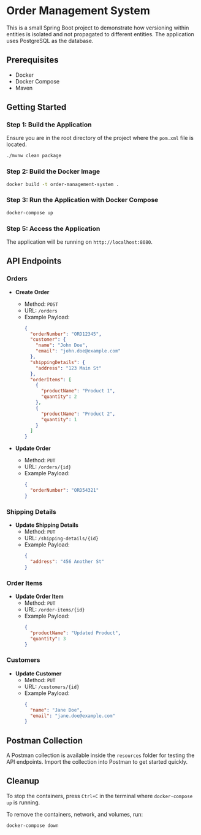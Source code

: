 
# Order Management System

This is a small Spring Boot project to demonstrate how versioning within entities is isolated and not propagated to different entities. The application uses PostgreSQL as the database.

## Prerequisites

- Docker
- Docker Compose
- Maven

## Getting Started


### Step 1: Build the Application

Ensure you are in the root directory of the project where the `pom.xml` file is located.

```bash
./mvnw clean package
```

### Step 2: Build the Docker Image

```bash
docker build -t order-management-system .
```

### Step 3: Run the Application with Docker Compose

```bash
docker-compose up
```

### Step 5: Access the Application

The application will be running on `http://localhost:8080`.

## API Endpoints

### Orders

- **Create Order**
    - Method: `POST`
    - URL: `/orders`
    - Example Payload:
      ```json
      {
        "orderNumber": "ORD12345",
        "customer": {
          "name": "John Doe",
          "email": "john.doe@example.com"
        },
        "shippingDetails": {
          "address": "123 Main St"
        },
        "orderItems": [
          {
            "productName": "Product 1",
            "quantity": 2
          },
          {
            "productName": "Product 2",
            "quantity": 1
          }
        ]
      }
      ```

- **Update Order**
    - Method: `PUT`
    - URL: `/orders/{id}`
    - Example Payload:
      ```json
      {
        "orderNumber": "ORD54321"
      }
      ```

### Shipping Details

- **Update Shipping Details**
    - Method: `PUT`
    - URL: `/shipping-details/{id}`
    - Example Payload:
      ```json
      {
        "address": "456 Another St"
      }
      ```

### Order Items

- **Update Order Item**
    - Method: `PUT`
    - URL: `/order-items/{id}`
    - Example Payload:
      ```json
      {
        "productName": "Updated Product",
        "quantity": 3
      }
      ```

### Customers

- **Update Customer**
    - Method: `PUT`
    - URL: `/customers/{id}`
    - Example Payload:
      ```json
      {
        "name": "Jane Doe",
        "email": "jane.doe@example.com"
      }
      ```

## Postman Collection

A Postman collection is available inside the `resources` folder for testing the API endpoints. Import the collection into Postman to get started quickly.

## Cleanup

To stop the containers, press `Ctrl+C` in the terminal where `docker-compose up` is running.

To remove the containers, network, and volumes, run:

```bash
docker-compose down
```
